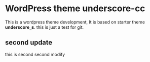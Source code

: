 # WordPress theme underscore-cc
This is a wordpress theme development, It is based on starter theme **underscore_s**. 
this is just a test for git.

## second update
this is second second modify
